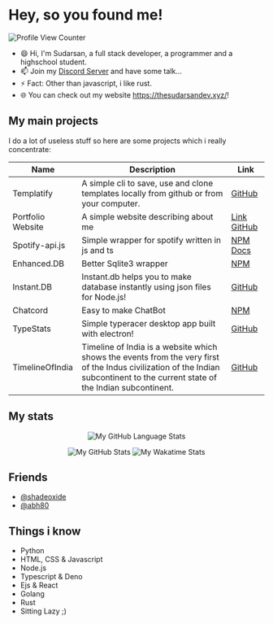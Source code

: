 # Hey, so you found me!

![Profile View Counter](https://komarev.com/ghpvc/?username=scientific-dev&style=flat-square)

- 😄 Hi, I'm Sudarsan, a full stack developer, a programmer and a highschool student.
- 📫 Join my [Discord Server](https://discord.gg/FrduEZd) and have some talk...
- ⚡ Fact: Other than javascript, i like rust.
- 🌐 You can check out my website https://thesudarsandev.xyz/!

## My main projects

I do a lot of useless stuff so here are some projects which i really concentrate:

| Name | Description | Link |
|------|------|-----------|
| Templatify | A simple cli to save, use and clone templates locally from github or from your computer. | [GitHub](https://github.com/scientific-dev/templatify) |
| Portfolio Website | A simple website describing about me | [Link](https://scientific-dev.is-a.dev) [GitHub](https://github.com/scientific-dev/portfolio) |
| Spotify-api.js | Simple wrapper for spotify written in js and ts | [NPM](https://npmjs.com/package/spotify-api.js) [Docs](https://spotify-api.js.org) |
| Enhanced.DB | Better Sqlite3 wrapper | [NPM](https://www.npmjs.com/package/enhanced.db) |
| Instant.DB | Instant.db helps you to make database instantly using json files for Node.js! | [GitHub](https://github.com/Scientific-Dev/instant.db) |
| Chatcord | Easy to make ChatBot | [NPM](https://www.npmjs.com/package/chatcord) |
| TypeStats | Simple typeracer desktop app built with electron! | [GitHub](https://github.com/scientific-dev/Typestats) |
| TimelineOfIndia | Timeline of India is a website which shows the events from the very first of the Indus civilization of the Indian subcontinent to the current state of the Indian subcontinent. | [GitHub](https://github.com/timelineofindia) |

## My stats

<div align="center">

![My GitHub Language Stats](https://github-readme-stats.vercel.app/api/top-langs/?username=scientific-dev&theme=gruvbox&layout=compact)
  
![My GitHub Stats](https://github-readme-stats.vercel.app/api?username=scientific-dev&count_private=true&show_icons=true&theme=gruvbox&custom_title=Github%20Stats)
![My Wakatime Stats](https://github-readme-stats.vercel.app/api/wakatime?username=scientificdev&theme=gruvbox&layout=compact&langs_count=8)

</div>

## Friends
- [@shadeoxide](https://github.com/shadeoxide)
- [@abh80](https://github.com/abh80)

## Things i know

- Python
- HTML, CSS & Javascript
- Node.js
- Typescript & Deno
- Ejs & React
- Golang
- Rust
- Sitting Lazy ;)
